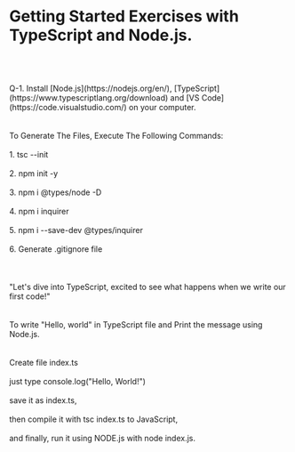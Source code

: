 # Getting Started Exercises with TypeScript and Node.js.
<br>
<br>
<br>
Q-1. Install [Node.js](https://nodejs.org/en/),
[TypeScript](https://www.typescriptlang.org/download)  and 
[VS Code](https://code.visualstudio.com/) 
on your computer.
<br>
<br>
<br>
To Generate The Files, Execute The Following Commands:
<br>
<br>
1. tsc --init
<br>
<br>
2. npm init -y
<br>
<br>
3. npm i @types/node -D
<br>
<br>
4. npm i inquirer
<br>
<br>
5. npm i --save-dev @types/inquirer
<br>
<br>
6. Generate .gitignore file
<br>
<br>
<br>
<br>
"Let's dive into TypeScript, excited to see what happens when we write our first code!"
<br>
<br>
<br>
To write "Hello, world" in  TypeScript file and Print the message using Node.js.
<br>
<br>
<br>
Create file index.ts
<br>
<br>
just type console.log("Hello, World!")
<br>
<br>
save it as index.ts,
<br>
<br>
then compile it with tsc index.ts to JavaScript, 
<br>
<br>
and finally, run it using NODE.js with node index.js.